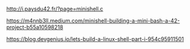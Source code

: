 http://i.paysdu42.fr/?page=minishell.c

https://m4nnb3ll.medium.com/minishell-building-a-mini-bash-a-42-project-b55a10598218

https://blog.devgenius.io/lets-build-a-linux-shell-part-i-954c95911501